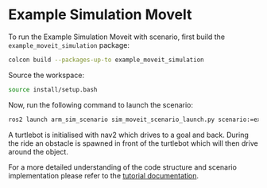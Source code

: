 # Example Simulation MoveIt

To run the Example Simulation Moveit with scenario, first build the `example_moveit_simulation` package:

```bash
colcon build --packages-up-to example_moveit_simulation
```

Source the workspace:

```bash
source install/setup.bash
```

Now, run the following command to launch the scenario:

```bash
ros2 launch arm_sim_scenario sim_moveit_scenario_launch.py scenario:=examples/example_moveit_simulation/scenarios/example_moveit_simulation.osc
```

A turtlebot is initialised with nav2 which drives to a goal and back. During the ride an obstacle is spawned in front of the turtlebot which will then drive around the object.

For a more detailed understanding of the code structure and scenario implementation please refer to the [tutorial documentation](https://intellabs.github.io/scenario_execution/tutorials.html).
